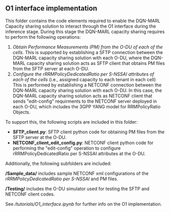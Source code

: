 ## O1 interface implementation

This folder contains the code elements required to enable the DQN-MARL Capacity sharing solution to interact through the O1 interface during the inference stage. During this stage the DQN-MARL capacity sharing requires to perform the following operations: 

1. *Obtain Performance Measurements (PM) from the O-DU of each of the cells.* This is supported by establishing a SFTP connection between the DQN-MARL capacity sharing solution with each O-DU, where the DQN-MARL capacity sharing solution acts as SFTP client that obtains PM files from the SFTP server at each O-DU. 
2. *Configure the rRRMPolicyDedicatedRatio per S-NSSAI  attributes of each of the cells* (i.e., assigned capacity to each tenant in each cell) This is performed by establishing a  NETCONF connection between the DQN-MARL capacity sharing solution with each O-DU.  In this case, the DQN-MARL capacity sharing solution acts as NETCONF client that sends "edit-config" requirments to the NETCONF server deployed in each O-DU, which includes the 3GPP YANG model for RRMPolicyRatio Objects. 

To support this, the following scripts are included in this folder: 
- **SFTP_client.py**: SFTP client python code for obtaining PM files from the SFTP server at the O-DU. 
- **NETCONF_client_edit_config.py**: NETCONF client python code for performing the "edit-config" operation to configure rRRMPolicyDedicatedRatio per S-NSSAI attributes at the O-DU. 

Additionally, the following subfolders are included:

**/Sample_data/** includes sample NETCONF xml configurations of the *rRRMPolicyDedicatedRatio per S-NSSAI* and PM files. 

**/Testing/** includes the O-DU simulator used for testing the SFTP and NETCONF client codes.  

See */tutorials/O1_interface.ipynb* for further info on the O1 implementation. 
